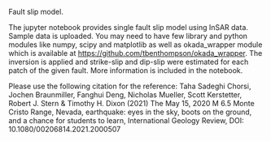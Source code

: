 Fault slip model.

The jupyter notebook provides single fault slip model using InSAR data. Sample data is uploaded. You may need to have few library and python modules like numpy, scipy and matplotlib as well as okada_wrapper module which is available at https://github.com/tbenthompson/okada_wrapper. The inversion is applied and strike-slip and dip-slip were estimated for each patch of the given fault. More information is included in the notebook.

Please use the following citation for the reference: Taha Sadeghi Chorsi, Jochen Braunmiller, Fanghui Deng, Nicholas Mueller, Scott Kerstetter, Robert J. Stern & Timothy H. Dixon (2021) The May 15, 2020 M 6.5 Monte Cristo Range, Nevada, earthquake: eyes in the sky, boots on the ground, and a chance for students to learn, International Geology Review, DOI: 10.1080/00206814.2021.2000507
